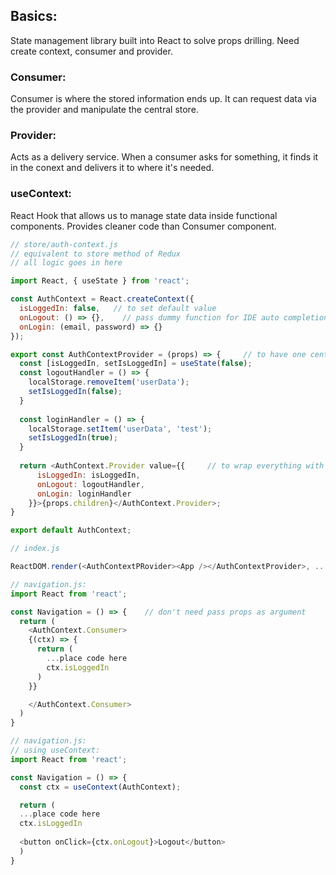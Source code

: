 ## Basics:
State management library built into React to solve props drilling. Need create context, consumer and provider.

### Consumer: 
Consumer is where the stored information ends up. It can request data via the provider and manipulate the central store.

### Provider:
Acts as a delivery service. When a consumer asks for something, it finds it in the conext and delivers it to where it's needed. 

### useContext:
React Hook that allows us to manage state data inside functional components. Provides cleaner code than Consumer component.


```javascript
// store/auth-context.js
// equivalent to store method of Redux
// all logic goes in here

import React, { useState } from 'react'; 

const AuthContext = React.createContext({
  isLoggedIn: false,   // to set default value
  onLogout: () => {},    // pass dummy function for IDE auto completion
  onLogin: (email, password) => {}
});

export const AuthContextProvider = (props) => {     // to have one central place for state management
  const [isLoggedIn, setIsLoggedIn] = useState(false);
  const logoutHandler = () => {
    localStorage.removeItem('userData');
    setIsLoggedIn(false);
  }
  
  const loginHandler = () => {
    localStorage.setItem('userData', 'test');
    setIsLoggedIn(true);
  }
  
  return <AuthContext.Provider value={{     // to wrap everything with AuthContext as it is needed everywhere 
      isLoggedIn: isLoggedIn,
      onLogout: logoutHandler,
      onLogin: loginHandler
    }}>{props.children}</AuthContext.Provider>;
}

export default AuthContext; 
```

```javascript
// index.js

ReactDOM.render(<AuthContextPRovider><App /></AuthContextProvider>, ...)

```

```javascript
// navigation.js:
import React from 'react';

const Navigation = () => {    // don't need pass props as argument
  return (
    <AuthContext.Consumer> 
    {(ctx) => {
      return (
        ...place code here
        ctx.isLoggedIn
      )
    }}

    </AuthContext.Consumer> 
  )
}
```

```javascript
// navigation.js:
// using useContext:
import React from 'react';

const Navigation = () => {
  const ctx = useContext(AuthContext);

  return (
  ...place code here
  ctx.isLoggedIn
  
  <button onClick={ctx.onLogout}>Logout</button>
  )
}

```
